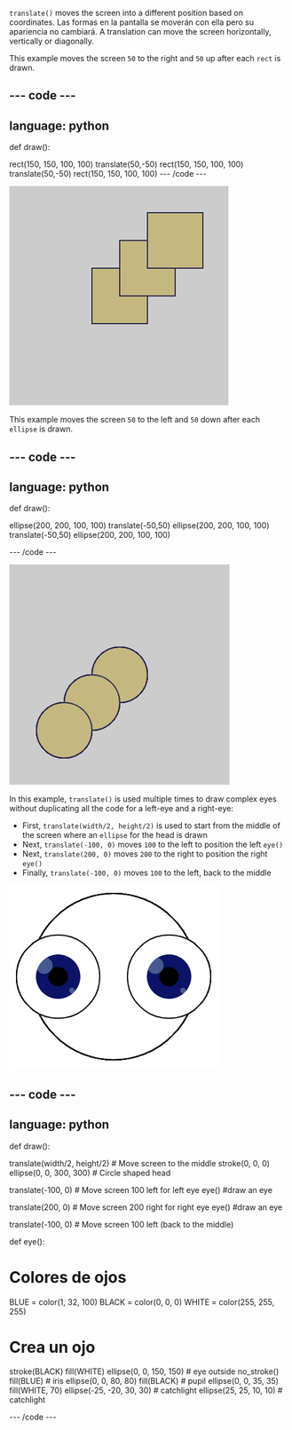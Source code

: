 `translate()` moves the screen into a different position based on coordinates. Las formas en la pantalla se moverán con ella pero su apariencia no cambiará. A translation can move the screen horizontally, vertically or diagonally.

This example moves the screen `50` to the right and `50` up after each `rect` is drawn.

--- code ---
---
language: python
---

def draw():

  rect(150, 150, 100, 100) translate(50,-50) rect(150, 150, 100, 100) translate(50,-50) rect(150, 150, 100, 100) --- /code ---

![Image of an original square and two translated squares. Cada traslación movió el cuadrado hacia la derecha <code>50</code> y hacia abajo <code>50</code>](images/translate_square.png)

This example moves the screen `50` to the left and `50` down after each `ellipse` is drawn.

--- code ---
---
language: python
---

def draw():

  ellipse(200, 200, 100, 100) translate(-50,50) ellipse(200, 200, 100, 100) translate(-50,50) ellipse(200, 200, 100, 100)

--- /code ---

![Image of an original circle and two translated circles. Cada traslación movió el cuadrado <code>50</code> hacia la derecha y <code>50</code> hacia abajo](images/translate_circle.png)

In this example, `translate()` is used multiple times to draw complex eyes without duplicating all the code for a left-eye and a right-eye:
+ First, `translate(width/2, height/2)` is used to start from the middle of the screen where an `ellipse` for the head is drawn
+ Next,  `translate(-100, 0)` moves `100` to the left to position the left `eye()`
+ Next, `translate(200, 0)` moves `200` to the right to position the right `eye()`
+ Finally, `translate(-100, 0)` moves `100` to the left, back to the middle

![Imagen de una cabeza circular con ojo izquierdo y uno derecho](images/translate_eyes.png)

--- code ---
---
language: python
---

def draw():

  translate(width/2, height/2) # Move screen to the middle stroke(0, 0, 0) ellipse(0, 0, 300, 300) # Circle shaped head

  translate(-100, 0) # Move screen 100 left for left eye eye() #draw an eye

  translate(200, 0) # Move screen 200 right for right eye eye() #draw an eye

  translate(-100, 0) # Move screen 100  left (back to the middle)

def eye():

# Colores de ojos
  BLUE = color(1, 32, 100) BLACK = color(0, 0, 0) WHITE = color(255, 255, 255)

# Crea un ojo
  stroke(BLACK) fill(WHITE) ellipse(0, 0, 150, 150) # eye outside no_stroke() fill(BLUE) # iris ellipse(0, 0, 80, 80) fill(BLACK) # pupil ellipse(0, 0, 35, 35) fill(WHITE, 70) ellipse(-25, -20, 30, 30) # catchlight ellipse(25, 25, 10, 10) # catchlight

--- /code ---
